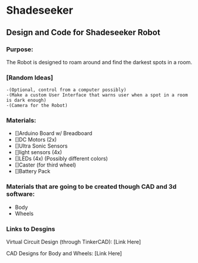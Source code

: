 # Shadeseeker
## Design and Code for Shadeseeker Robot

### Purpose:
   The Robot is designed to roam around and find the darkest spots in a room.
  
### [Random Ideas]
    -(Optional, control from a computer possibly)
    -(Make a custom User Interface that warns user when a spot in a room is dark enough)
    -(Camera for the Robot)
    
### Materials:
- []Arduino Board w/ Breadboard
- []DC Motors (2x)
- []Ultra Sonic Sensors
- []light sensors (4x)
- []LEDs (4x) (Possibly different colors)
- []Caster (for third wheel)
- []Battery Pack 

### Materials that are going to be created though CAD and 3d software:
- Body
- Wheels

### Links to Desgins
Virtual Circuit Design (through TinkerCAD):
[Link Here]

CAD Designs for Body and Wheels:
[Link Here]

